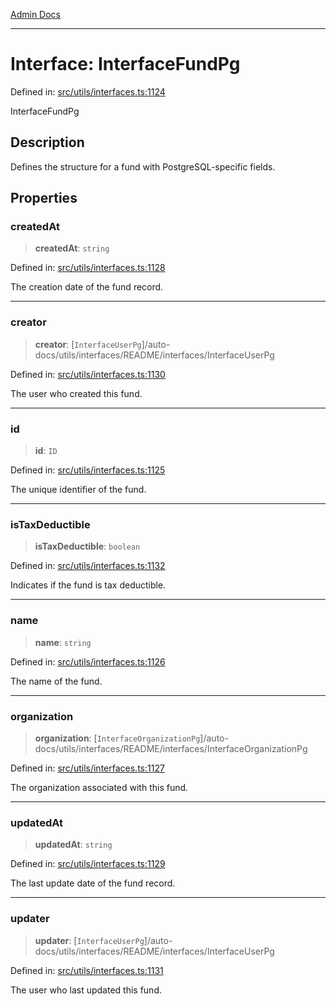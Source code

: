 [Admin Docs](/)

***

# Interface: InterfaceFundPg

Defined in: [src/utils/interfaces.ts:1124](https://github.com/PalisadoesFoundation/talawa-admin/blob/main/src/utils/interfaces.ts#L1124)

InterfaceFundPg

## Description

Defines the structure for a fund with PostgreSQL-specific fields.

## Properties

### createdAt

> **createdAt**: `string`

Defined in: [src/utils/interfaces.ts:1128](https://github.com/PalisadoesFoundation/talawa-admin/blob/main/src/utils/interfaces.ts#L1128)

The creation date of the fund record.

***

### creator

> **creator**: [`InterfaceUserPg`]/auto-docs/utils/interfaces/README/interfaces/InterfaceUserPg

Defined in: [src/utils/interfaces.ts:1130](https://github.com/PalisadoesFoundation/talawa-admin/blob/main/src/utils/interfaces.ts#L1130)

The user who created this fund.

***

### id

> **id**: `ID`

Defined in: [src/utils/interfaces.ts:1125](https://github.com/PalisadoesFoundation/talawa-admin/blob/main/src/utils/interfaces.ts#L1125)

The unique identifier of the fund.

***

### isTaxDeductible

> **isTaxDeductible**: `boolean`

Defined in: [src/utils/interfaces.ts:1132](https://github.com/PalisadoesFoundation/talawa-admin/blob/main/src/utils/interfaces.ts#L1132)

Indicates if the fund is tax deductible.

***

### name

> **name**: `string`

Defined in: [src/utils/interfaces.ts:1126](https://github.com/PalisadoesFoundation/talawa-admin/blob/main/src/utils/interfaces.ts#L1126)

The name of the fund.

***

### organization

> **organization**: [`InterfaceOrganizationPg`]/auto-docs/utils/interfaces/README/interfaces/InterfaceOrganizationPg

Defined in: [src/utils/interfaces.ts:1127](https://github.com/PalisadoesFoundation/talawa-admin/blob/main/src/utils/interfaces.ts#L1127)

The organization associated with this fund.

***

### updatedAt

> **updatedAt**: `string`

Defined in: [src/utils/interfaces.ts:1129](https://github.com/PalisadoesFoundation/talawa-admin/blob/main/src/utils/interfaces.ts#L1129)

The last update date of the fund record.

***

### updater

> **updater**: [`InterfaceUserPg`]/auto-docs/utils/interfaces/README/interfaces/InterfaceUserPg

Defined in: [src/utils/interfaces.ts:1131](https://github.com/PalisadoesFoundation/talawa-admin/blob/main/src/utils/interfaces.ts#L1131)

The user who last updated this fund.
